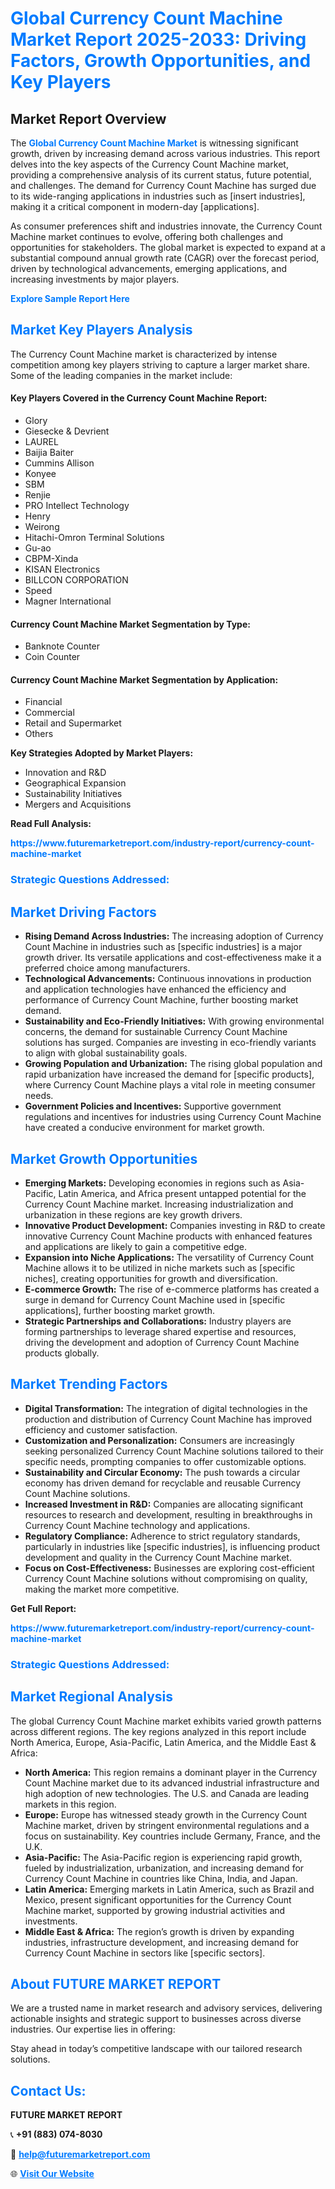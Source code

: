 <h1 style="color: #007BFF;">Global Currency Count Machine Market Report 2025-2033: Driving Factors, Growth Opportunities, and Key Players</h1>

<section id="overview">
<h2>Market Report Overview</h2>
<p>The <a href="https://www.futuremarketreport.com/industry-report/currency-count-machine-market" style="color: #007BFF; text-decoration: none;"><strong>Global Currency Count Machine Market</strong></a> is witnessing significant growth, driven by increasing demand across various industries. This report delves into the key aspects of the Currency Count Machine market, providing a comprehensive analysis of its current status, future potential, and challenges. The demand for Currency Count Machine has surged due to its wide-ranging applications in industries such as [insert industries], making it a critical component in modern-day [applications].</p>
<p>As consumer preferences shift and industries innovate, the Currency Count Machine market continues to evolve, offering both challenges and opportunities for stakeholders. The global market is expected to expand at a substantial compound annual growth rate (CAGR) over the forecast period, driven by technological advancements, emerging applications, and increasing investments by major players.</p>
</section>

<section id="overview">
<p><a href="https://www.futuremarketreport.com/request-sample/reportId=61195" style="color: #007BFF; text-decoration: none;"><strong>Explore Sample Report Here</strong></a></p>
</section>

<section id="key-players">
<h2 style="color: #007BFF;">Market Key Players Analysis</h2>
<p>The Currency Count Machine market is characterized by intense competition among key players striving to capture a larger market share. Some of the leading companies in the market include:</p>
<h4>Key Players Covered in the Currency Count Machine Report:</h4>
<ul><li>Glory</li><li>Giesecke &amp; Devrient</li><li>LAUREL</li><li>Baijia Baiter</li><li>Cummins Allison</li><li>Konyee</li><li>SBM</li><li>Renjie</li><li>PRO Intellect Technology</li><li>Henry</li><li>Weirong</li><li>Hitachi-Omron Terminal Solutions</li><li>Gu-ao</li><li>CBPM-Xinda</li><li>KISAN Electronics</li><li>BILLCON CORPORATION</li><li>Speed</li><li>Magner International</li></ul>
<h4>Currency Count Machine Market Segmentation by Type:</h4>
<ul><li>Banknote Counter</li><li>Coin Counter</li></ul>

<h4>Currency Count Machine Market Segmentation by Application:</h4>
<ul><li>Financial</li><li>Commercial</li><li>Retail and Supermarket</li><li>Others</li></ul>
<p><strong>Key Strategies Adopted by Market Players:</strong></p>
<ul>
<li>Innovation and R&D</li>
<li>Geographical Expansion</li>
<li>Sustainability Initiatives</li>
<li>Mergers and Acquisitions</li>
</ul>
</section>

<section>
<p><strong>Read Full Analysis: </strong></p><a href="https://www.futuremarketreport.com/industry-report/currency-count-machine-market" style="color: #007BFF; text-decoration: none;"><strong>https://www.futuremarketreport.com/industry-report/currency-count-machine-market</strong></a>
<h3 style="color: #007BFF;">Strategic Questions Addressed:</h3>
</section>

<section id="driving-factors">
<h2 style="color: #007BFF;">Market Driving Factors</h2>
<ul>
<li><strong>Rising Demand Across Industries:</strong> The increasing adoption of Currency Count Machine in industries such as [specific industries] is a major growth driver. Its versatile applications and cost-effectiveness make it a preferred choice among manufacturers.</li>
<li><strong>Technological Advancements:</strong> Continuous innovations in production and application technologies have enhanced the efficiency and performance of Currency Count Machine, further boosting market demand.</li>
<li><strong>Sustainability and Eco-Friendly Initiatives:</strong> With growing environmental concerns, the demand for sustainable Currency Count Machine solutions has surged. Companies are investing in eco-friendly variants to align with global sustainability goals.</li>
<li><strong>Growing Population and Urbanization:</strong> The rising global population and rapid urbanization have increased the demand for [specific products], where Currency Count Machine plays a vital role in meeting consumer needs.</li>
<li><strong>Government Policies and Incentives:</strong> Supportive government regulations and incentives for industries using Currency Count Machine have created a conducive environment for market growth.</li>
</ul>
</section>

<section id="growth-opportunities">
<h2 style="color: #007BFF;">Market Growth Opportunities</h2>
<ul>
<li><strong>Emerging Markets:</strong> Developing economies in regions such as Asia-Pacific, Latin America, and Africa present untapped potential for the Currency Count Machine market. Increasing industrialization and urbanization in these regions are key growth drivers.</li>
<li><strong>Innovative Product Development:</strong> Companies investing in R&D to create innovative Currency Count Machine products with enhanced features and applications are likely to gain a competitive edge.</li>
<li><strong>Expansion into Niche Applications:</strong> The versatility of Currency Count Machine allows it to be utilized in niche markets such as [specific niches], creating opportunities for growth and diversification.</li>
<li><strong>E-commerce Growth:</strong> The rise of e-commerce platforms has created a surge in demand for Currency Count Machine used in [specific applications], further boosting market growth.</li>
<li><strong>Strategic Partnerships and Collaborations:</strong> Industry players are forming partnerships to leverage shared expertise and resources, driving the development and adoption of Currency Count Machine products globally.</li>
</ul>
</section>

<section id="trending-factors">
<h2 style="color: #007BFF;">Market Trending Factors</h2>
<ul>
<li><strong>Digital Transformation:</strong> The integration of digital technologies in the production and distribution of Currency Count Machine has improved efficiency and customer satisfaction.</li>
<li><strong>Customization and Personalization:</strong> Consumers are increasingly seeking personalized Currency Count Machine solutions tailored to their specific needs, prompting companies to offer customizable options.</li>
<li><strong>Sustainability and Circular Economy:</strong> The push towards a circular economy has driven demand for recyclable and reusable Currency Count Machine solutions.</li>
<li><strong>Increased Investment in R&D:</strong> Companies are allocating significant resources to research and development, resulting in breakthroughs in Currency Count Machine technology and applications.</li>
<li><strong>Regulatory Compliance:</strong> Adherence to strict regulatory standards, particularly in industries like [specific industries], is influencing product development and quality in the Currency Count Machine market.</li>
<li><strong>Focus on Cost-Effectiveness:</strong> Businesses are exploring cost-efficient Currency Count Machine solutions without compromising on quality, making the market more competitive.</li>
</ul>
</section>

<section>
<p><strong>Get Full Report: </strong></p><a href="https://www.futuremarketreport.com/industry-report/currency-count-machine-market" style="color: #007BFF; text-decoration: none;"><strong>https://www.futuremarketreport.com/industry-report/currency-count-machine-market</strong></a>
<h3 style="color: #007BFF;">Strategic Questions Addressed:</h3>
</section>


<section id="regional-analysis">
<h2 style="color: #007BFF;">Market Regional Analysis</h2>
<p>The global Currency Count Machine market exhibits varied growth patterns across different regions. The key regions analyzed in this report include North America, Europe, Asia-Pacific, Latin America, and the Middle East & Africa:</p>
<ul>
<li><strong>North America:</strong> This region remains a dominant player in the Currency Count Machine market due to its advanced industrial infrastructure and high adoption of new technologies. The U.S. and Canada are leading markets in this region.</li>
<li><strong>Europe:</strong> Europe has witnessed steady growth in the Currency Count Machine market, driven by stringent environmental regulations and a focus on sustainability. Key countries include Germany, France, and the U.K.</li>
<li><strong>Asia-Pacific:</strong> The Asia-Pacific region is experiencing rapid growth, fueled by industrialization, urbanization, and increasing demand for Currency Count Machine in countries like China, India, and Japan.</li>
<li><strong>Latin America:</strong> Emerging markets in Latin America, such as Brazil and Mexico, present significant opportunities for the Currency Count Machine market, supported by growing industrial activities and investments.</li>
<li><strong>Middle East & Africa:</strong> The region’s growth is driven by expanding industries, infrastructure development, and increasing demand for Currency Count Machine in sectors like [specific sectors].</li>
</ul>
</section>

<footer>
<h2 style="color: #007BFF;">About FUTURE MARKET REPORT</h2>
<p>We are a trusted name in market research and advisory services, delivering actionable insights and strategic support to businesses across diverse industries. Our expertise lies in offering:</p>

<p>Stay ahead in today’s competitive landscape with our tailored research solutions.</p>

<h2 style="color: #007BFF;">Contact Us:</h2>
<p><strong>FUTURE MARKET REPORT</strong></p>
<p>📞 <strong>+91 (883) 074-8030</strong></p>
<p>📧 <strong><a href="mailto:help@futuremarketreport.com" style="color: #007BFF;">help@futuremarketreport.com</a></strong></p>
<p>🌐 <strong><a href="https://www.futuremarketreport.com/" style="color: #007BFF;">Visit Our Website</a></strong></p>
</footer>